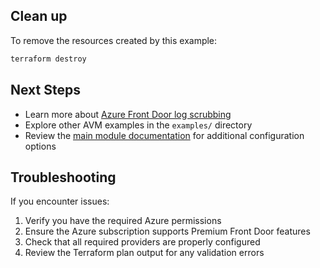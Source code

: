 ## Clean up

To remove the resources created by this example:

```bash
terraform destroy
```

## Next Steps

- Learn more about [Azure Front Door log scrubbing](https://docs.microsoft.com/en-us/azure/frontdoor/logs-scrubbing)
- Explore other AVM examples in the `examples/` directory
- Review the [main module documentation](../../README.md) for additional configuration options

## Troubleshooting

If you encounter issues:

1. Verify you have the required Azure permissions
2. Ensure the Azure subscription supports Premium Front Door features
3. Check that all required providers are properly configured
4. Review the Terraform plan output for any validation errors
